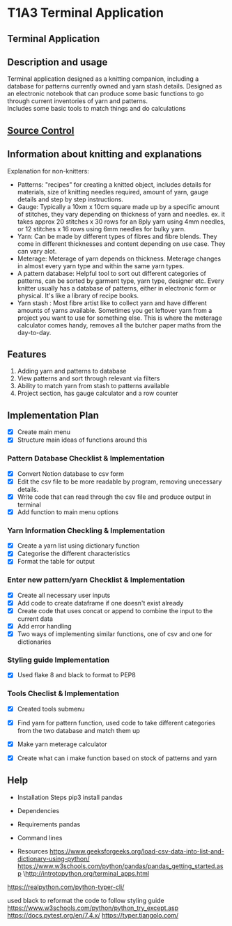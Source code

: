 # T1A3 Terminal Application

Terminal Application
---
## Description and usage

Terminal application designed as a knitting companion, including a database for patterns currently owned and yarn stash details. Designed as an electronic notebook that can produce some basic functions to go through current inventories of yarn and patterns.  
Includes some basic tools to match things and do calculations


## [Source Control](/srcs/Control)

## Information about knitting and explanations

Explanation for non-knitters:
- Patterns: "recipes" for creating a knitted object, includes details for materials, size of knitting needles required, amount of yarn, gauge details and step by step instructions. 
- Gauge: Typically a 10xm x 10cm square made up by a specific amount of stitches, they vary depending on thickness of yarn and needles. ex.  it takes approx 20 stitches x 30 rows for an 8ply yarn using 4mm needles, or 12 stitches x 16 rows using 6mm needles for bulky yarn. 
- Yarn: Can be made by different types of fibres and fibre blends. They come in different thicknesses and content depending on use case. They can vary alot. 
- Meterage: Meterage of yarn depends on thickness. Meterage changes in almost every yarn type and within the same yarn types. 
- A pattern database: Helpful tool to sort out different categories of patterns, can be sorted by garment type, yarn type, designer etc. Every knitter usually has a database of patterns, either in electronic form or physical. It's like a library of recipe books. 
- Yarn stash : Most fibre artist like to collect yarn and have different amounts of yarns available. Sometimes you get leftover yarn from a project you want to use for something else. This is where the meterage calculator comes handy, removes all the butcher paper maths from the day-to-day. 


## Features

1. Adding yarn and patterns to database
2. View patterns and sort through relevant via filters
3. Ability to match yarn from stash to patterns available
4. Project section, has gauge calculator and a row counter

## Implementation Plan

- [x] Create main menu 
- [x] Structure main ideas of functions around this

### Pattern Database Checklist & Implementation
- [x] Convert Notion database to csv form
- [x] Edit the csv file to be more readable by program, removing unecessary details.
- [x] Write code that can read through the csv file and produce output in terminal
- [x] Add function to main menu options

### Yarn Information Checkling & Implementation
- [x] Create a yarn list using dictionary function
- [x] Categorise the different characteristics
- [x] Format the table for output

### Enter new pattern/yarn Checklist & Implementation
- [x] Create all necessary user inputs
- [x] Add code to create dataframe if one doesn't exist already
- [x] Create code that uses concat or append to combine the input to the current data
- [x] Add error handling
- [x] Two ways of implementing similar functions, one of csv and one for dictionaries

### Styling guide Implementation
- [x] Used flake 8 and black to format to PEP8 

### Tools Checlist & Implementation

- [x] Created tools submenu
- [x] Find yarn for pattern function, used code to take different categories from the two database and match them up
- [x] Make yarn meterage calculator
- [x] Create what can i make function based on stock of patterns and yarn


## Help
 - Installation Steps
 pip3 install pandas

 - Dependencies

 - Requirements
 pandas 


 - Command lines

 - Resources
 https://www.geeksforgeeks.org/load-csv-data-into-list-and-dictionary-using-python/
 https://www.w3schools.com/python/pandas/pandas_getting_started.asp
 \http://introtopython.org/terminal_apps.html
 
 https://realpython.com/python-typer-cli/

 used black to reformat the code to follow styling guide
 https://www.w3schools.com/python/python_try_except.asp
 https://docs.pytest.org/en/7.4.x/
 https://typer.tiangolo.com/

